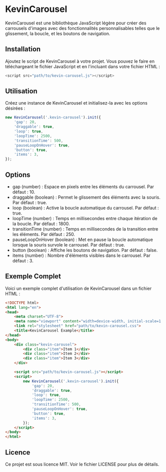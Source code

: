 
# KevinCarousel
KevinCarousel est une bibliothèque JavaScript légère pour créer des carrousels d'images avec des fonctionnalités personnalisables telles que le glissement, la boucle, et les boutons de navigation.

## Installation
Ajoutez le script de KevinCarousel à votre projet. Vous pouvez le faire en téléchargeant le fichier JavaScript et en l'incluant dans votre fichier HTML :
```javascript
<script src="path/to/kevin-carousel.js"></script>
```

## Utilisation
Créez une instance de KevinCarousel et initialisez-la avec les options désirées :

```javascript
new KevinCarousel('.kevin-carousel').init({
    'gap': 20,
    'draggable': true,
    'loop': true,
    'loopTime': 2500,
    'transitionTime': 500,
    'pauseLoopOnHover': true,
    'button': true,
    'items': 3,
});
```
## Options
- gap (number) : Espace en pixels entre les éléments du carrousel. Par défaut : 10.
- draggable (boolean) : Permet le glissement des éléments avec la souris. Par défaut : true.
- loop (boolean) : Active la boucle automatique du carrousel. Par défaut : true.
- loopTime (number) : Temps en millisecondes entre chaque itération de la boucle. Par défaut : 1800.
- transitionTime (number) : Temps en millisecondes de la transition entre les éléments. Par défaut : 250.
- pauseLoopOnHover (boolean) : Met en pause la boucle automatique lorsque la souris survole le carrousel. Par défaut : true.
- button (boolean) : Affiche les boutons de navigation. Par défaut : false.
- items (number) : Nombre d'éléments visibles dans le carrousel. Par défaut : 3.

## Exemple Complet
Voici un exemple complet d'utilisation de KevinCarousel dans un fichier HTML :

```html
<!DOCTYPE html>
<html lang="en">
<head>
    <meta charset="UTF-8">
    <meta name="viewport" content="width=device-width, initial-scale=1.0">
    <link rel="stylesheet" href="path/to/kevin-carousel.css">
    <title>KevinCarousel Example</title>
</head>
<body>
    <div class="kevin-carousel">
        <div class="item">Item 1</div>
        <div class="item">Item 2</div>
        <div class="item">Item 3</div>
    </div>

    <script src="path/to/kevin-carousel.js"></script>
    <script>
        new KevinCarousel('.kevin-carousel').init({
            'gap': 20,
            'draggable': true,
            'loop': true,
            'loopTime': 2500,
            'transitionTime': 500,
            'pauseLoopOnHover': true,
            'button': true,
            'items': 3,
        });
    </script>
</body>
</html>
```
## Licence
Ce projet est sous licence MIT. Voir le fichier LICENSE pour plus de détails.